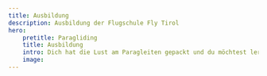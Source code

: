 ```yaml
---
title: Ausbildung
description: Ausbildung der Flugschule Fly Tirol
hero: 
    pretitle: Paragliding
    title: Ausbildung
    intro: Dich hat die Lust am Paragleiten gepackt und du möchtest lernen eigenständig zu fliegen? Unter der Leitung von Sebastian Kahn, der ausgebildeter Fluglehrer und Team-Weltmeister im Acrobatik-Paragleiten ist, erhältst du durch jahrelange Flugerfahrung auf der ganzen Welt, eine kompetente und vielseitige Flugausbildung in einem der besten Schulungsgebiete der Welt.
    image: 
---
```


<hero-two :hero="hero"></hero-two>

